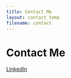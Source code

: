 ```yaml
---
title: Contact Me
layout: contact_temp
filename: contact
--- 
```


# Contact Me


<a href="www.linkedin.com/in/ishugarg" title="LinkedIn"><i class="fa fa-{{ social_link[0] }}" aria-hidden="true"></i> LinkedIn</a>
